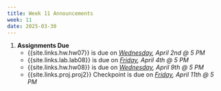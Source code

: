 ```yaml
---
title: Week 11 Announcements
week: 11
date: 2025-03-30
---
```


1. **Assignments Due**
    * {{site.links.hw.hw07}} is due on *<u>Wednesday</u>, April 2nd @ 5 PM*
    * {{site.links.lab.lab08}} is due on *<u>Friday</u>, April 4th @ 5 PM*
    * {{site.links.hw.hw08}} is due on *<u>Wednesday</u>, April 9th @ 5 PM*
    * {{site.links.proj.proj2}} Checkpoint is due on *<u>Friday</u>, April 11th @ 5 PM*
